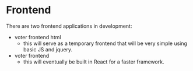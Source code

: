 # Frontend
There are two frontend applications in development:
- voter frontend html
  - this will serve as a temporary frontend that will be very simple using basic JS and jquery.
- voter frontend
  - this will eventually be built in React for a faster framework.

